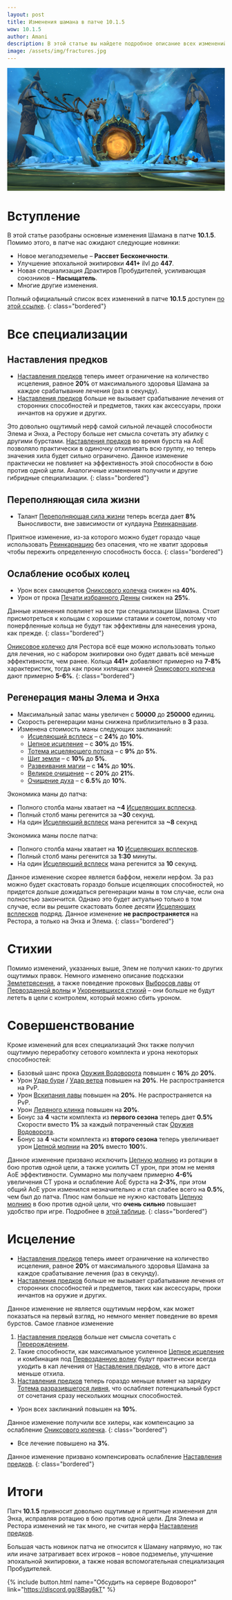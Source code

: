 ```yaml
---    
layout: post
title: Изменения шамана в патче 10.1.5
wow: 10.1.5
author: Amani
description: В этой статье вы найдете подробное описание всех изменений Шамана в патче 10.1.
image: /assets/img/fractures.jpg
---
```


<p align="center">
<img src="/assets/img/fractures.jpg"> 
</p>

# Вступление

В этой статье разобраны основные изменения Шамана в патче **10.1.5**. Помимо этого, в патче нас ожидают следующие новинки:

* Новое мегаподземелье – **Рассвет Бесконечности**.
* Улучшение эпохальной экипировки **441+** ilvl до **447**.
* Новая специализация Драктиров Пробудителей, усиливающая союзников – **Насыщатель**.
* Многие другие изменения.

Полный официальный список всех изменений в патче **10.1.5** доступен [по этой ссылке](https://worldofwarcraft.blizzard.com/en-us/news/23968772/dragonflight-fractures-in-time-content-update-notes).
{: class="bordered"}

 <!--more-->

# Все специализации

## Наставления предков

* [Наставления предков](https://ru.wowhead.com/spell=108281) теперь имеет ограничение на количество исцеления, равное **20%** от максимального здоровья Шамана за каждое срабатывание лечения (раз в секунду).
* [Наставления предков](https://ru.wowhead.com/spell=108281) больше не вызывает срабатывание лечения от сторонних способностей и предметов, таких как аксессуары, проки инчантов на оружие и других.

Это довольно ощутимый нерф самой сильной лечащей способности Элема и Энха, а Рестору больше нет смысла сочетать эту абилку с другими бурстами. [Наставления предков](https://ru.wowhead.com/spell=108281) во время бурста на АоЕ позволяло практически в одиночку отхиливать всю группу, но теперь значения хила будет сильно ограничено. Данное изменение практически не повлияет на эффективность этой способности в бою против одной цели. Аналогичные изменения получили и другие гибридные специализации. 
{: class="bordered"}

## Переполняющая сила жизни

* Талант [Переполняющая сила жизни](https://www.wowhead.com/ru/spell=381689) теперь всегда дает **8%** Выносливости, вне зависимости от кулдауна [Реинкарнации](https://ru.wowhead.com/spell=20608).

Приятное изменение, из-за которого можно будет гораздо чаще использовать [Реинкарнацию](https://ru.wowhead.com/spell=20608) без опасения, что не хватит здоровья чтобы пережить определенную способность босса.
{: class="bordered"}

## Ослабление особых колец

* Урон всех самоцветов [Ониксового колечка](https://www.wowhead.com/ru/item=203460/) снижен на **40%**.
* Урон от прока [Печати избранного Денны](https://www.wowhead.com/ru/item=195480) снижен на **25%**.

Данные изменения повлияет на все три специализации Шамана. Стоит присмотреться к кольцам с хорошими статами и сокетом, потому что понерфленные кольца не будут так эффективны для нанесения урона, как прежде.
{: class="bordered"}

[Ониксовое колечко](https://www.wowhead.com/ru/item=203460/) для Рестора всё еще можно использовать только для лечения, но с набором экипировки оно будет давать всё меньше эффективности, чем ранее. Кольца **441+** добавляют примерно на **7-8%** характеристик, тогда как проки хилящих камней [Ониксового колечка](https://www.wowhead.com/ru/item=203460/) дают примерно **5-6%**.
{: class="bordered"}

## Регенерация маны Элема и Энха

* Максимальный запас маны увеличен с **50000** до **250000** единиц.
* Скорость регенерации маны снижена приблизительно в **3** раза.
* Изменена стоимость маны следующих заклинаний:
  * [Исцеляющий всплеск](https://ru.wowhead.com/spell=8004) – с **24%** до **10%**.
  * [Цепное исцеление](https://ru.wowhead.com/spell=1064) – с **30%** до **15%**.
  * [Тотема исцеляющего потока](https://ru.wowhead.com/spell=5394) – с **9%** до **5%**.
  * [Щит земли](https://ru.wowhead.com/spell=974) – с **10%** до **5%**.
  * [Развеивания магии](https://ru.wowhead.com/spell=370) – с **14%** до **10%**.
  * [Великое очищение](https://ru.wowhead.com/spell=378773) – с **20%** до **21%**.
  * [Очищение духа](https://www.wowhead.com/ru/spell=51886/) – с **6.5%** до **10%**.

Экономика маны до патча:
* Полного столба маны хватает на **~4** [Исцеляющих всплеска](https://ru.wowhead.com/spell=8004).
* Полный столб маны регенится за **~30** секунд.
* На один [Исцеляющий всплеск](https://ru.wowhead.com/spell=8004) мана регенится за **~8** секунд

Экономика маны после патча:
* Полного столба маны хватает на **10** [Исцеляющих всплесков](https://ru.wowhead.com/spell=8004).
* Полный столб маны регенится за **1:30** минуты.
* На один [Исцеляющий всплеск](https://ru.wowhead.com/spell=8004) мана регенится за **10** секунд.

Данное изменение скорее является баффом, нежели нерфом. За раз можно будет скастовать гораздо больше исцеляющих способностей, но придется дольше дожидаться регенерации маны в том случае, если она полностью закончится. Однако это будет актуально только в том случае, если вы решите скастовать более десяти [Исцеляющих всплесков](https://ru.wowhead.com/spell=8004) подряд. Данное изменение **не распространяется** на Рестора, а только на Энха и Элема.
{: class="bordered"}


# Стихии

Помимо изменений, указанных выше, Элем не получил каких-то других ощутимых правок. Немного изменено описание подсказки [Землетрясения](https://ru.wowhead.com/ru/spell=61882), а также поведение проковых [Выбросов лавы](https://ru.wowhead.com/spell=51505) от [Первозданной волны](https://www.wowhead.com/ru/spell=375982) и [Укоренившихся стихий](https://www.wowhead.com/ru/spell=378270) – они больше не будут лететь в цели с контролем, который можно сбить уроном.


# Совершенствование

Кроме изменений для всех специализаций Энх также получил ощутимую переработку сетового комплекта и урона некоторых способностей:
* Базовый шанс прока [Оружия Водоворота](https://ru.wowhead.com/spell=187880) повышен с **16%** до **20%**.
* Урон [Удар бури](https://www.wowhead.com/ru/spell=17364) / [Удар ветра](https://www.wowhead.com/ru/spell=115356) повышен на **20%**. Не распространяется на PvP.
* Урон [Вскипания лавы](https://www.wowhead.com/ru/spell=60103) повышен на **20%**. Не распространяется на PvP.
* Урон [Ледяного клинка](https://www.wowhead.com/ru/spell=342240) повышен на **20%**. 
* Бонус за **4** части комплекта из **первого сезона** теперь дает **0.5%** Скорости вместо **1%** за каждый потраченный стак [Оружия Водоворота](https://ru.wowhead.com/spell=187880).
* Бонус за **4** части комплекта из **второго сезона** теперь увеличивает урон [Цепной молнии](https://www.wowhead.com/ru/spell=188443/) на **20%** вместо **100**%.

Данное изменение призвано исключить [Цепную молнию](https://www.wowhead.com/ru/spell=188443/) из ротации в бою против одной цели, а также усилить СТ урон, при этом не меняя АоЕ эффективности. Суммарно мы получаем примерно **4-6%** увеличения СТ урона и ослабление АоЕ бурста на **2-3%**, при этом общий АоЕ урон изменился незначительно и стал слабее всего на **0.5%**, чем был до патча. Плюс нам больше не нужно кастовать [Цепную молнию](https://www.wowhead.com/ru/spell=188443/) в бою против одной цели, что **очень сильно** повышает удобство при игре. Подробнее в [этой таблице](https://docs.google.com/spreadsheets/d/1dckZ95ztrdUHPuivCp3TSdi62rPgg-1Kzd-xyFIpMw0/edit?usp=sharing).
{: class="bordered"}

# Исцеление

* [Наставления предков](https://ru.wowhead.com/spell=108281) теперь имеет ограничение на количество исцеления, равное **20%** от максимального здоровья Шамана за каждое срабатывание лечения (раз в секунду).
* [Наставления предков](https://ru.wowhead.com/spell=108281) больше не вызывает срабатывание лечения от сторонних способностей и предметов, таких как аксессуары, проки инчантов на оружие и других.

Данное изменение не является ощутимым нерфом, как может показаться на первый взгляд, но немного меняет поведение во время бурстов. Самое главное изменение
1. [Наставления предков](https://ru.wowhead.com/spell=108281) больше нет смысла сочетать с [Перерождением](https://www.wowhead.com/ru/spell=114052/). 
2. Такие способности, как максимальное усиленное [Цепное исцеление](https://ru.wowhead.com/spell=1064) и комбинация под [Первозданную волну](https://www.wowhead.com/ru/spell=375982) будут практически всегда уходить в кап лечения от [Наставления предков](https://ru.wowhead.com/spell=108281), что в итоге даст меньше отхила.
3. [Наставления предков](https://ru.wowhead.com/spell=108281) теперь гораздо меньше влияет на зарядку [Тотема разразившегося ливня](https://ru.wowhead.com/spell=157153), что ослабляет потенциальный бурст от сочетания сразу нескольких мощных способностей.

* Урон всех заклинаний повышен на **10%**.

Данное изменение получили все хилеры, как компенсацию за ослабление [Ониксового колечка](https://www.wowhead.com/ru/item=203460/).
{: class="bordered"}

* Все лечение повышено на **3%**.

Данное изменение призвано компенсировать ослабление [Наставления предков](https://ru.wowhead.com/spell=108281). 
{: class="bordered"}




# Итоги

Патч **10.1.5** привносит довольно ощутимые и приятные изменения для Энха, исправляя ротацию в бою против одной цели. Для Элема и Рестора изменений не так много, не считая нерфа [Наставления предков](https://ru.wowhead.com/spell=108281). 

Большая часть новинок патча не относится к Шаману напрямую, но так или иначе затрагивает всех игроков – новое подземелье, улучшение эпохальной экипировки, а также новая вспомогательная специализация Пробудителей.

<p></p>

{% include button.html name="Обсудить на сервере Водоворот" link="https://discord.gg/8Bag6kT" %}  

<p></p>
